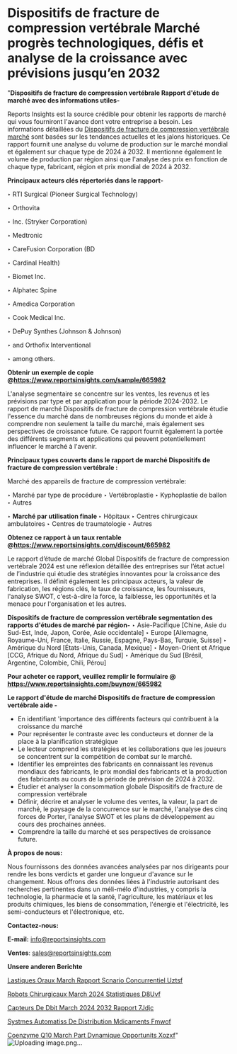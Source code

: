 # Dispositifs de fracture de compression vertébrale Marché progrès technologiques, défis et analyse de la croissance avec prévisions jusqu’en 2032

"<strong>Dispositifs de fracture de compression vertébrale Rapport d'étude de marché avec des informations utiles-</strong>

Reports Insights est la source crédible pour obtenir les rapports de marché qui vous fourniront l'avance dont votre entreprise a besoin. Les informations détaillées du <a href=https://www.reportsinsights.com/sample/665982>Dispositifs de fracture de compression vertébrale marché</a> sont basées sur les tendances actuelles et les jalons historiques. Ce rapport fournit une analyse du volume de production sur le marché mondial et également sur chaque type de 2024 à 2032. Il mentionne également le volume de production par région ainsi que l'analyse des prix en fonction de chaque type, fabricant, région et prix mondial de 2024 à 2032.

<b>Principaux acteurs clés répertoriés dans le rapport-</b>

‣ RTI Surgical (Pioneer Surgical Technology)

‣ Orthovita

‣ Inc. (Stryker Corporation)

‣ Medtronic

‣ CareFusion Corporation (BD

‣ Cardinal Health)

‣ Biomet Inc.

‣ Alphatec Spine

‣ Amedica Corporation

‣ Cook Medical Inc.

‣ DePuy Synthes (Johnson & Johnson)

‣ and Orthofix Interventional

‣ among others.

<strong><b>Obtenir un exemple de copie @</b></strong><a href=https://www.reportsinsights.com/sample/665982><strong><b>https://www.reportsinsights.com/sample/665982</b></strong></a>

L'analyse segmentaire se concentre sur les ventes, les revenus et les prévisions par type et par application pour la période 2024-2032. Le rapport de marché Dispositifs de fracture de compression vertébrale étudie l'essence du marché dans de nombreuses régions du monde et aide à comprendre non seulement la taille du marché, mais également ses perspectives de croissance future. Ce rapport fournit également la portée des différents segments et applications qui peuvent potentiellement influencer le marché à l'avenir.

<strong>Principaux types couverts dans le rapport de marché Dispositifs de fracture de compression vertébrale :</strong>

Marché des appareils de fracture de compression vertébrale:

‣  Marché par type de procédure
‣ Vertébroplastie
‣ Kyphoplastie de ballon
‣ Autres

‣  <strong> <strong> Marché par utilisation finale </strong> </strong>
‣ Hôpitaux
‣ Centres chirurgicaux ambulatoires
‣ Centres de traumatologie
‣ Autres

<strong><b>Obtenez ce rapport à un taux rentable @</b></strong><a href=https://www.reportsinsights.com/discount/665982><strong><b>https://www.reportsinsights.com/discount/665982</b></strong></a>

Le rapport d’étude de marché Global Dispositifs de fracture de compression vertébrale 2024 est une réflexion détaillée des entreprises sur l’état actuel de l’industrie qui étudie des stratégies innovantes pour la croissance des entreprises. Il définit également les principaux acteurs, la valeur de fabrication, les régions clés, le taux de croissance, les fournisseurs, l'analyse SWOT, c'est-à-dire la force, la faiblesse, les opportunités et la menace pour l'organisation et les autres.

<strong>Dispositifs de fracture de compression vertébrale segmentation des rapports d'études de marché par région-</strong>
‣ Asie-Pacifique [Chine, Asie du Sud-Est, Inde, Japon, Corée, Asie occidentale]
‣ Europe [Allemagne, Royaume-Uni, France, Italie, Russie, Espagne, Pays-Bas, Turquie, Suisse]
‣ Amérique du Nord [États-Unis, Canada, Mexique]
‣ Moyen-Orient et Afrique [CCG, Afrique du Nord, Afrique du Sud]
‣ Amérique du Sud [Brésil, Argentine, Colombie, Chili, Pérou]

<strong>Pour acheter ce rapport, veuillez remplir le formulaire @   <a href=https://www.reportsinsights.com/buynow/665982>https://www.reportsinsights.com/buynow/665982</a></strong>

<strong>Le rapport d'étude de marché Dispositifs de fracture de compression vertébrale aide -</strong>
<ul>
  <li>En identifiant 'importance des différents facteurs qui contribuent à la croissance du marché</li>
  <li>Pour représenter le contraste avec les conducteurs et donner de la place à la planification stratégique</li>
  <li>Le lecteur comprend les stratégies et les collaborations que les joueurs se concentrent sur la compétition de combat sur le marché.</li>
  <li>Identifier les empreintes des fabricants en connaissant les revenus mondiaux des fabricants, le prix mondial des fabricants et la production des fabricants au cours de la période de prévision de 2024 à 2032.</li>
  <li>Étudier et analyser la consommation globale Dispositifs de fracture de compression vertébrale</li>
  <li>Définir, décrire et analyser le volume des ventes, la valeur, la part de marché, le paysage de la concurrence sur le marché, l'analyse des cinq forces de Porter, l'analyse SWOT et les plans de développement au cours des prochaines années.</li>
  <li>Comprendre la taille du marché et ses perspectives de croissance future.</li>
</ul>
<strong>À propos de nous:</strong>

Nous fournissons des données avancées analysées par nos dirigeants pour rendre les bons verdicts et garder une longueur d'avance sur le changement. Nous offrons des données liées à l'industrie autorisant des recherches pertinentes dans un méli-mélo d'industries, y compris la technologie, la pharmacie et la santé, l'agriculture, les matériaux et les produits chimiques, les biens de consommation, l'énergie et l'électricité, les semi-conducteurs et l'électronique, etc.

<strong>Contactez-nous:</strong>

<strong>E-mail:</strong> <a href=mailto:info@reportsinsights.com>info@reportsinsights.com</a>

<strong>Ventes</strong>: <a href=mailto:sales@reportsinsights.com>sales@reportsinsights.com</a>

<strong>Unsere anderen Berichte</strong>

<a href=https://www.linkedin.com/pulse/%C3%A9lastiques-oraux-march%C3%A9-rapport-sc%C3%A9nario-concurrentiel-uztsf/>Lastiques Oraux March Rapport Scnario Concurrentiel Uztsf</a>

<a href=https://www.linkedin.com/pulse/robots-chirurgicaux-march%C3%A9-2024-statistiques-d8uvf/>Robots Chirurgicaux March 2024 Statistiques D8Uvf</a>

<a href=https://www.linkedin.com/pulse/capteurs-de-d%C3%A9bit-march%C3%A9-2024-2032-rapport-7jdjc/>Capteurs De Dbit March 2024 2032 Rapport 7Jdjc</a>

<a href=https://www.linkedin.com/pulse/syst%C3%A8mes-automatis%C3%A9s-de-distribution-m%C3%A9dicaments-fmwof/>Systmes Automatiss De Distribution Mdicaments Fmwof</a>

<a href=https://www.linkedin.com/pulse/coenzyme-q10-march%C3%A9-part-dynamique-opportunit%C3%A9s-xozxf/>Coenzyme Q10 March Part Dynamique Opportunits Xozxf</a>"
![Uploading image.png…]()
